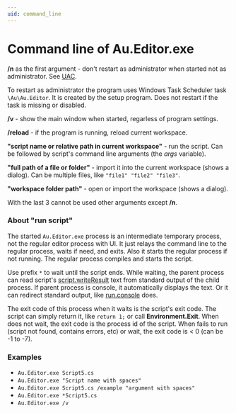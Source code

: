 ```yaml
---
uid: command_line
---
```


# Command line of Au.Editor.exe

**/n** as the first argument - don't restart as administrator when started not as administrator. See [UAC](xref:uac).

To restart as administrator the program uses Windows Task Scheduler task `\Au\Au.Editor`. It is created by the setup program. Does not restart if the task is missing or disabled.

**/v** - show the main window when started, regarless of program settings.

**/reload** - if the program is running, reload current workspace.

**"script name or relative path in current workspace"** - run the script. Can be followed by script's command line arguments (the *args* variable).

**"full path of a file or folder"** - import it into the current workspace (shows a dialog). Can be multiple files, like `"file1" "file2" "file3"`.

**"workspace folder path"** - open or import the workspace (shows a dialog).

With the last 3 cannot be used other arguments except **/n**.

### About "run script"
The started `Au.Editor.exe` process is an intermediate temporary process, not the regular editor process with UI. It just relays the command line to the regular process, waits if need, and exits. Also it starts the regular process if not running. The regular process compiles and starts the script.

Use prefix `*` to wait until the script ends. While waiting, the parent process can read script's [script.writeResult]() text from standard output of the child process. If parent process is console, it automatically displays the text. Or it can redirect standard output, like [run.console]() does.

The exit code of this process when it waits is the script's exit code. The script can simply return it, like `return 1;` or call **Environment.Exit**. When does not wait, the exit code is the process id of the script. When fails to run (script not found, contains errors, etc) or wait, the exit code is < 0 (can be -1 to -7).

### Examples

- `Au.Editor.exe Script5.cs`
- `Au.Editor.exe "Script name with spaces"`
- `Au.Editor.exe Script5.cs /example "argument with spaces"`
- `Au.Editor.exe *Script5.cs`
- `Au.Editor.exe /v`
